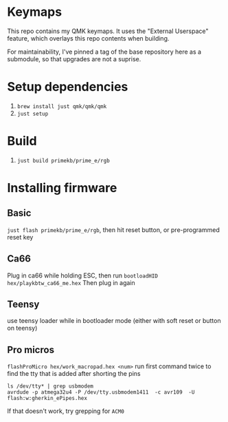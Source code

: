 # Keymaps
This repo contains my QMK keymaps.
It uses the "External Userspace" feature, which overlays this repo contents when building.

For maintainability, I've pinned a tag of the base repository here as a submodule, so that upgrades are not a suprise.

# Setup dependencies
1. `brew install just qmk/qmk/qmk`
2. `just setup`

# Build
1. `just build primekb/prime_e/rgb`

# Installing firmware

## Basic
`just flash primekb/prime_e/rgb`, then hit reset button, or pre-programmed reset key

## Ca66
Plug in ca66 while holding ESC, then run
`bootloadHID hex/playkbtw_ca66_me.hex`
Then plug in again

## Teensy
use teensy loader while in bootloader mode (either with soft reset or button on teensy)

## Pro micros
`flashProMicro hex/work_macropad.hex <num>`
run first command twice to find the tty that is added after shorting the pins
```
ls /dev/tty* | grep usbmodem
avrdude -p atmega32u4 -P /dev/tty.usbmodem1411  -c avr109  -U flash:w:gherkin_ePipes.hex
```
If that doesn't work, try grepping for `ACM0`
